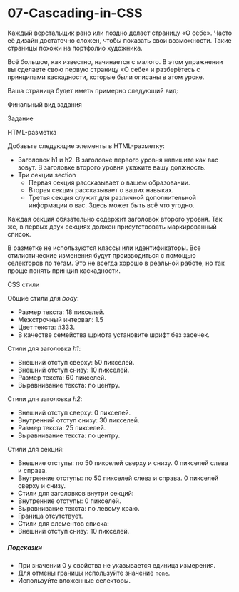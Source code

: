 # 07-Cascading-in-CSS

Каждый верстальщик рано или поздно делает страницу «О себе». Часто её дизайн достаточно сложен, чтобы показать свои возможности. Такие страницы похожи на портфолио художника.

Всё большое, как известно, начинается с малого. В этом упражнении вы сделаете свою первую страницу «О себе» и разберётесь с принципами каскадности, которые были описаны в этом уроке.

Ваша страница будет иметь примерно следующий вид:

Финальный вид задания

Задание

HTML-разметка

Добавьте следующие элементы в HTML-разметку:

* Заголовок h1 и h2. В заголовке первого уровня напишите как вас зовут. В заголовке второго уровня укажите вашу должность.
* Три секции section
  * Первая секция рассказывает о вашем образовании.
  * Вторая секция рассказывает о ваших навыках.
  * Третья секция служит для различной дополнительной информации о вас. Здесь может быть всё что угодно.

Каждая секция обязательно содержит заголовок второго уровня. Так же, в первых двух секциях должен присутствовать маркированный список.

В разметке не используются классы или идентификаторы. Все стилистические изменения будут производиться с помощью селекторов по тегам. Это не всегда хорошо в реальной работе, но так проще понять принцип каскадности.

CSS стили

Общие стили для *body*:
* Размер текста: 18 пикселей.
* Межстрочный интервал: 1.5
* Цвет текста: #333.
* В качестве семейства шрифта установите шрифт без засечек.

Стили для заголовка *h1*:
* Внешний отступ сверху: 50 пикселей.
* Внешний отступ снизу: 10 пикселей.
* Размер текста: 60 пикселей.
* Выравнивание текста: по центру.

Стили для заголовка *h2*:
* Внешний отступ сверху: 0 пикселей.
* Внутренний отступ снизу: 30 пикселей.
* Размер текста: 25 пикселей.
* Выравнивание текста: по центру.

Стили для секций:
* Внешние отступы: по 50 пикселей сверху и снизу. 0 пикселей слева и справа.
* Внутренние отступы: по 50 пикселей слева и справа. 0 пикселей сверху и снизу.
* Стили для заголовков внутри секций:
* Внутренние отступы: 0 пикселей.
* Выравнивание текста: по левому краю.
* Граница отсутствует.
* Стили для элементов списка:
* Внешний отступ снизу: 10 пикселей.

##### Подсказки

* При значении 0 у свойства не указывается единица измерения.
* Для отмены границы используйте значение `none`.
* Используйте вложенные селекторы.
